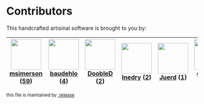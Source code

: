 # Contributors

This handcrafted artisinal software is brought to you by:

| <img height="80" src="https://avatars.githubusercontent.com/u/261635?v=4"><br><a href="https://github.com/msimerson">msimerson</a> (<a href="https://github.com/haraka/haraka-net-utils/commits?author=msimerson">59</a>)| <img height="80" src="https://avatars.githubusercontent.com/u/662371?v=4"><br><a href="https://github.com/baudehlo">baudehlo</a> (<a href="https://github.com/haraka/haraka-net-utils/commits?author=baudehlo">4</a>)| <img height="80" src="https://avatars.githubusercontent.com/u/918201?v=4"><br><a href="https://github.com/DoobleD">DoobleD</a> (<a href="https://github.com/haraka/haraka-net-utils/commits?author=DoobleD">2</a>)| <img height="80" src="https://avatars.githubusercontent.com/u/203240?v=4"><br><a href="https://github.com/lnedry">lnedry</a> (<a href="https://github.com/haraka/haraka-net-utils/commits?author=lnedry">2</a>)| <img height="80" src="https://avatars.githubusercontent.com/u/791835?v=4"><br><a href="https://github.com/Juerd">Juerd</a> (<a href="https://github.com/haraka/haraka-net-utils/commits?author=Juerd">1</a>)| <img height="80" src="https://avatars.githubusercontent.com/u/5957709?v=4"><br><a href="https://github.com/olsonpm">olsonpm</a> (<a href="https://github.com/haraka/haraka-net-utils/commits?author=olsonpm">1</a>)| <img height="80" src="https://avatars.githubusercontent.com/u/260607?v=4"><br><a href="https://github.com/typingArtist">typingArtist</a> (<a href="https://github.com/haraka/haraka-net-utils/commits?author=typingArtist">1</a>)|
| :---: | :---: | :---: | :---: | :---: | :---: | :---: |

<sub>this file is maintained by [.release](https://github.com/msimerson/.release)</sub>
